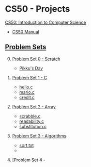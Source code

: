 # CS50 - Projects
[CS50: Introduction to Computer Science](https://cs50.harvard.edu/x/2024/)

- [CS50 Manual](https://manual.cs50.io/)

## [Problem Sets](https://cs50.harvard.edu/x/2024/psets/)

0. [Problem Set 0 - Scratch](https://cs50.harvard.edu/x/2024/psets/0/)
   
     - [Pikku's Day](https://scratch.mit.edu/projects/1103496517/)

1. [Problem Set 1 - C](https://cs50.harvard.edu/x/2024/psets/1/)

     - [hello.c](P1/hello.c)
     - [mario.c](P1/mario.c)
     - [credit.c](P1/credit.c)

2. [Problem Set 2 - Array](https://cs50.harvard.edu/x/2024/psets/2/)

      - [scrabble.c](P2/scrabble.c)
      - [readability.c](P2/readability.c)
      - [substitution.c](P2/substitution.c)

3. [Problem Set 3 - Algorithms](https://cs50.harvard.edu/x/2024/psets/3/)

      - [sort.txt](P3/sort_test.txt)
      - 
4. [Problem Set 4 - 
